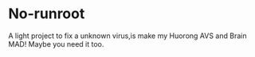 # No-runroot
A light project to fix a unknown virus,is make my Huorong AVS and Brain MAD! Maybe you need it too.
